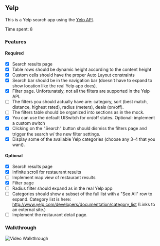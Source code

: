 ## Yelp

This is a Yelp search app using the [Yelp API](http://developer.rottentomatoes.com/docs/read/JSON).

Time spent: 8

### Features

#### Required

- [X] Search results page
- [X] Table rows should be dynamic height according to the content height
- [X] Custom cells should have the proper Auto Layout constraints
- [X] Search bar should be in the navigation bar (doesn't have to expand to show location like the real Yelp app does).
- [X] Filter page. Unfortunately, not all the filters are supported in the Yelp API.
- [ ] The filters you should actually have are: category, sort (best match, distance, highest rated), radius (meters), deals (on/off).
- [ ] The filters table should be organized into sections as in the mock.
- [X] You can use the default UISwitch for on/off states. Optional: implement a custom switch
- [X] Clicking on the "Search" button should dismiss the filters page and trigger the search w/ the new filter settings.
- [X] Display some of the available Yelp categories (choose any 3-4 that you want).

#### Optional

- [X] Search results page
- [X] Infinite scroll for restaurant results
- [ ] Implement map view of restaurant results
- [X] Filter page
- [ ] Radius filter should expand as in the real Yelp app
- [ ] Categories should show a subset of the full list with a "See All" row to expand. Category list is here: http://www.yelp.com/developers/documentation/category_list (Links to an external site.)
- [ ] Implement the restaurant detail page.

### Walkthrough

![Video Walkthrough](...)


